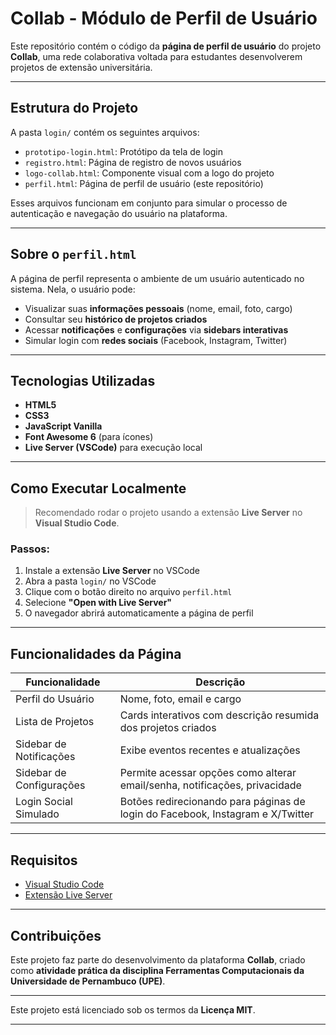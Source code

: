 # Collab - Módulo de Perfil de Usuário

Este repositório contém o código da **página de perfil de usuário** do projeto **Collab**, uma rede colaborativa voltada para estudantes desenvolverem projetos de extensão universitária.

---

## Estrutura do Projeto

A pasta `login/` contém os seguintes arquivos:

- `prototipo-login.html`: Protótipo da tela de login  
- `registro.html`: Página de registro de novos usuários  
- `logo-collab.html`: Componente visual com a logo do projeto  
- `perfil.html`: Página de perfil de usuário (este repositório)

Esses arquivos funcionam em conjunto para simular o processo de autenticação e navegação do usuário na plataforma.

---

## Sobre o `perfil.html`

A página de perfil representa o ambiente de um usuário autenticado no sistema. Nela, o usuário pode:

- Visualizar suas **informações pessoais** (nome, email, foto, cargo)
- Consultar seu **histórico de projetos criados**
- Acessar **notificações** e **configurações** via **sidebars interativas**
- Simular login com **redes sociais** (Facebook, Instagram, Twitter)

---

## Tecnologias Utilizadas

- **HTML5**  
- **CSS3**  
- **JavaScript Vanilla**  
- **Font Awesome 6** (para ícones)  
- **Live Server (VSCode)** para execução local

---

## Como Executar Localmente

> Recomendado rodar o projeto usando a extensão **Live Server** no **Visual Studio Code**.

### Passos:

1. Instale a extensão **Live Server** no VSCode  
2. Abra a pasta `login/` no VSCode  
3. Clique com o botão direito no arquivo `perfil.html`  
4. Selecione **"Open with Live Server"**  
5. O navegador abrirá automaticamente a página de perfil

---

## Funcionalidades da Página

| Funcionalidade        | Descrição                                                                 |
|-----------------------|---------------------------------------------------------------------------|
| Perfil do Usuário   | Nome, foto, email e cargo                                                 |
| Lista de Projetos   | Cards interativos com descrição resumida dos projetos criados             |
| Sidebar de Notificações | Exibe eventos recentes e atualizações                                   |
| Sidebar de Configurações | Permite acessar opções como alterar email/senha, notificações, privacidade |
| Login Social Simulado | Botões redirecionando para páginas de login do Facebook, Instagram e X/Twitter |




---

## Requisitos

- [Visual Studio Code](https://code.visualstudio.com/)  
- [Extensão Live Server](https://marketplace.visualstudio.com/items?itemName=ritwickdey.LiveServer)

---

## Contribuições

Este projeto faz parte do desenvolvimento da plataforma **Collab**, criado como **atividade prática da disciplina Ferramentas Computacionais da Universidade de Pernambuco (UPE)**.



---


Este projeto está licenciado sob os termos da **Licença MIT**.

---

